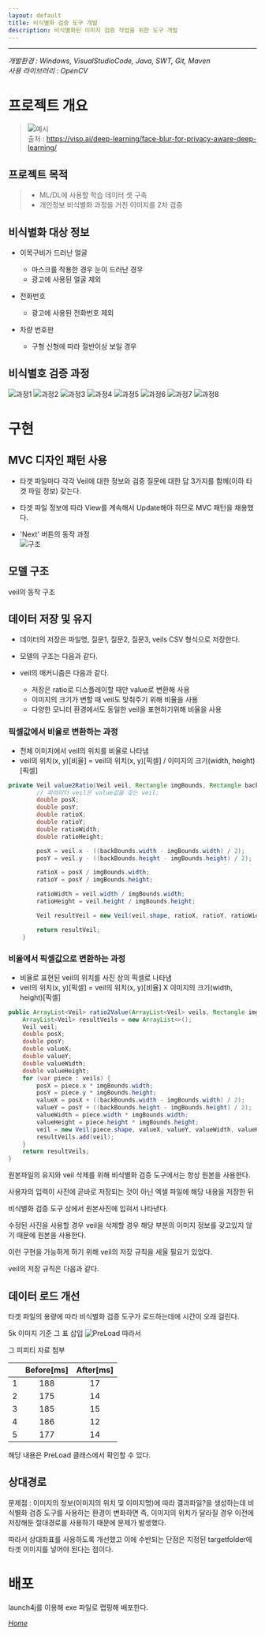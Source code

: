 ```yaml
---
layout: default
title: 비식별화 검증 도구 개발
description: 비식별화된 이미지 검증 작업을 위한 도구 개발
---
```


* * *

_개발환경 : Windows, VisualStudioCode, Java, SWT, Git, Maven_  
_사용 라이브러리 : OpenCV_

# 프로젝트 개요

> ![예시](./imgs/project-002-img1.jpg)  
> 출처 : https://viso.ai/deep-learning/face-blur-for-privacy-aware-deep-learning/  

## 프로젝트 목적
> + ML/DL에 사용할 학습 데이터 셋 구축
> + 개인정보 비식별화 과정을 거친 이미지를 2차 검증

## 비식별화 대상 정보
+ 이목구비가 드러난 얼굴
  + 마스크를 착용한 경우 눈이 드러난 경우
  + 광고에 사용된 얼굴 제외

+ 전화번호
  + 광고에 사용된 전화번호 제외

+ 차량 번호판
  + 구형 신형에 따라 절반이상 보일 경우

## 비식별호 검증 과정
![과정1](./imgs/project-002-img2.jpg)
![과정2](./imgs/project-002-img3.jpg)
![과정3](./imgs/project-002-img4.jpg)
![과정4](./imgs/project-002-img5.jpg)
![과정5](./imgs/project-002-img6.jpg)
![과정6](./imgs/project-002-img7.jpg)
![과정7](./imgs/project-002-img8.jpg)
![과정8](./imgs/project-002-img9.jpg)

# 구현
## MVC 디자인 패턴 사용
+ 타겟 파일마다 각각 Veil에 대한 정보와 검증 질문에 대한 답 3가지를 함께(이하 타겟 파일 정보) 갖는다.  
+ 타겟 파일 정보에 따라 View를 계속해서 Update해야 하므로 MVC 패턴을 채용했다.

+ 'Next' 버튼의 동작 과정  
![구조](./imgs/project-002-img10.jpg)

## 모델 구조



veil의 동작 구조

## 데이터 저장 및 유지
+ 데이터의 저장은 파일명, 질문1, 질문2, 질문3, veils CSV 형식으로 저장한다.

+ 모델의 구조는 다음과 같다.


+ veil의 매커니즘은 다음과 같다.
  + 저장은 ratio로 디스플레이할 때만 value로 변환해 사용
  + 이미지의 크기가 변할 때 veil도 맞춰주기 위해 비율을 사용
  + 다양한 모니터 환경에서도 동일한 veil을 표현하기위해 비율을 사용

### 픽셀값에서 비율로 변환하는 과정
+ 전체 이미지에서 veil의 위치를 비율로 나타냄
+ veil의 위치(x, y)[비율] = veil의 위치(x, y)[픽셀] / 이미지의 크기(width, height)[픽셀]

```java
private Veil value2Ratio(Veil veil, Rectangle imgBounds, Rectangle backBounds) {
        // 파라미터 veil은 value값을 갖는 veil;
        double posX;
        double posY;
        double ratioX;
        double ratioY;
        double ratioWidth;
        double ratioHeight;

        posX = veil.x - ((backBounds.width - imgBounds.width) / 2);
        posY = veil.y - ((backBounds.height - imgBounds.height) / 2);

        ratioX = posX / imgBounds.width;
        ratioY = posY / imgBounds.height;

        ratioWidth = veil.width / imgBounds.width;
        ratioHeight = veil.height / imgBounds.height;

        Veil resultVeil = new Veil(veil.shape, ratioX, ratioY, ratioWidth, ratioHeight, veil.angle);

        return resultVeil;
    }
```

### 비율에서 픽셀값으로 변환하는 과정
+ 비율로 표현된 veil의 위치를 사진 상의 픽셀로 나타냄
+ veil의 위치(x, y)[픽셀] = veil의 위치(x, y)[비율] X 이미지의 크기(width, height)[픽셀]

```java
public ArrayList<Veil> ratio2Value(ArrayList<Veil> veils, Rectangle imgBounds, Rectangle backBounds) {
    ArrayList<Veil> resultVeils = new ArrayList<>();
    Veil veil;
    double posX;
    double posY;
    double valueX;
    double valueY;
    double valueWidth;
    double valueHeight;
    for (var piece : veils) {
        posX = piece.x * imgBounds.width;
        posY = piece.y * imgBounds.height;
        valueX = posX + ((backBounds.width - imgBounds.width) / 2);
        valueY = posY + ((backBounds.height - imgBounds.height) / 2);
        valueWidth = piece.width * imgBounds.width;
        valueHeight = piece.height * imgBounds.height;
        veil = new Veil(piece.shape, valueX, valueY, valueWidth, valueHeight, piece.angle);
        resultVeils.add(veil);
    }
    return resultVeils;
}
```




원본파일의 유지와 veil 삭제를 위해 비식별화 검증 도구에서는 항상 원본을 사용한다.

사용자의 입력이 사진에 곧바로 저장되는 것이 아닌 엑셀 파일에 해당 내용을 저장한 뒤

비식별화 검증 도구 상에서 원본사진에 입혀서 나타낸다.

수정된 사진을 사용할 경우 veil을 삭제할 경우 해당 부분의 이미지 정보를 갖고있지 않기 때문에 원본을 사용한다.

이런 구현을 가능하게 하기 위해 veil의 저장 규칙을 세울 필요가 있었다.

veil의 저장 규칙은 다음과 같다.


## 데이터 로드 개선
타겟 파일의 용량에 따라 비식별화 검증 도구가 로드하는데에 시간이 오래 걸린다.

5k 이미지 기준 그 표 삽입
![PreLoad](./imgs/project-002-img11.jpg)
따라서 

그 피피티 자료 첨부

|   | Before[ms] | After[ms] |
|:-:|:----------:|:---------:|
| 1 | 188        | 17        |
| 2 | 175        | 14        |
| 3 | 185        | 15        |
| 4 | 186        | 12        |
| 5 | 177        | 14        |

해당 내용은 PreLoad 클래스에서 확인할 수 있다.

## 상대경로

문제점 : 이미지의 정보(이미지의 위치 및 이미지명)에 따라 결과파일?을 생성하는데 비식별화 검증 도구를 사용하는 환경이 변화하면 즉, 이미지의 위치가 달라질 경우 이전에 저장해둔 절대경로를 사용하기 때문에 문제가 발생했다. 

따라서 상대좌표를 사용하도록 개선했고 이에 수반되는 단점은 지정된 targetfolder에 타겟 이미지를 넣어야 된다는 점이다.


# 배포
launch4j를 이용해 exe 파일로 랩핑해 배포한다.



[*Home*](./)